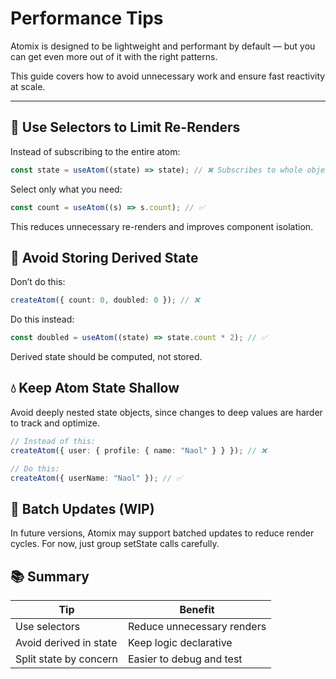 # Performance Tips

Atomix is designed to be lightweight and performant by default — but you can get even more out of it with the right patterns.

This guide covers how to avoid unnecessary work and ensure fast reactivity at scale.

---

## 🎯 Use Selectors to Limit Re-Renders

Instead of subscribing to the entire atom:

```ts
const state = useAtom((state) => state); // ❌ Subscribes to whole object
```

Select only what you need:

```ts
const count = useAtom((s) => s.count); // ✅
```

This reduces unnecessary re-renders and improves component isolation.

## 🧠 Avoid Storing Derived State

Don’t do this:

```ts
createAtom({ count: 0, doubled: 0 }); // ❌
```

Do this instead:

```ts
const doubled = useAtom((state) => state.count * 2); // ✅
```

Derived state should be computed, not stored.

## 💧 Keep Atom State Shallow

Avoid deeply nested state objects, since changes to deep values are harder to track and optimize.

```ts
// Instead of this:
createAtom({ user: { profile: { name: "Naol" } } }); // ❌

// Do this:
createAtom({ userName: "Naol" }); // ✅
```

## 🚀 Batch Updates (WIP)

In future versions, Atomix may support batched updates to reduce render cycles. For now, just group setState calls carefully.

## 📚 Summary

| Tip                    | Benefit                    |
| ---------------------- | -------------------------- |
| Use selectors          | Reduce unnecessary renders |
| Avoid derived in state | Keep logic declarative     |
| Split state by concern | Easier to debug and test   |
